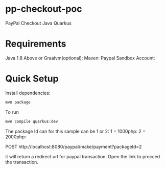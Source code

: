 # pp-checkout-poc
PayPal Checkout Java Quarkus


# Requirements
Java 1.8 Above or Graalvm(optional):
Maven:
Paypal Sandbox Account:

# Quick Setup

Install dependencies:
```bash
mvn package
```

To run
```bash
mvn compile quarkus:dev
```

The package Id can for this sample can be 1 or 2:
1 = 1000php:
2 = 2000php:

POST
http://localhost:8080/paypal/make/payment?packageId=2

it will return a redirect url for paypal transaction. Open the link to procced the transaction.
